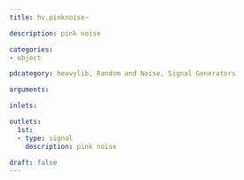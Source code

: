 ```yaml
---
title: hv.pinknoise~

description: pink noise

categories:
- object

pdcategory: heavylib, Random and Noise, Signal Generators

arguments:

inlets:

outlets:
  1st:
  - type: signal
    description: pink noise

draft: false
---
```


